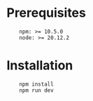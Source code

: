 # Prerequisites

```
    npm: >= 10.5.0
    node: >= 20.12.2
```

# Installation

```
    npm install
    npm run dev
```
